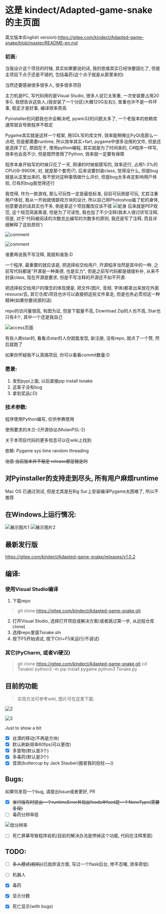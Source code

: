 # 这是 kindect/Adapted-game-snake 的主页面
英文版本(English version):https://gitee.com/kindect/Adapted-game-snake/blob/master/README-en.md

### 初衷:
当我设计这个项目的时候, 其实如果要说的话, 我的思维其实已经快要固化了, 但是主项目下点子还是不错的, 包括毒药(这个点子就是从那里来的)

当然还要感谢很多很多人, 很多很多项目

主力机是PC, 写代码用的是Visual Studio, 很多人说它太笨重, 一次安装要占用20多G, 我想告诉这些人,(我安装了一个分区(大概120G左右)), 笨重也许不是一件坏事, 稳定才是好事, 编译效率奇高

Pyinstaller的问题我也许会解决吧, pywin32的问题太多了, 一个老版本的依赖库通常就会导致程序不稳定

Pygame其实就是这样一个框架, 用SDL写的库文件, 效率能稍微比PyQt高那么一点吧, 但是都需要runtime, 所以效率其实=fart, pygame中很多没用的文件, 但是还是选择了它, 原因在于, 使用python编程, 其实就是为了时间来的, C#程序一样写, 效率也会高不少, 但是既然使用了Python, 效率就一定要有保障

程序本身开始写的时候只花了一天, 网课的时候偷摸写的, 效率还行, 占用1-3%的CPU(i9-9900K, 对, 就是那个套壳i7), 后来说要封装class, 觉得没什么, 但是bug就是从这里出来的, 我不想对这种事情做什么评价, 但是bug太多肯定影响用户体验, 已有的bug我觉得还行

我觉得, 作为一款游戏, 那么可玩性一定是最低标准, 目前可玩倒是可玩, 尤其注重用户体验, 我从一开始就很鄙视方块的设计, 所以自己用Photoshop画了蛇的身体, 创意要说的话其实也不多, 倒是拿这个项目魔改应该不错
![蛇身](https://images.gitee.com/uploads/images/2020/0806/171536_c88950d8_6537938.png "example.png")
后来就是PEP规范, 这个规范简直离谱, 但是为了可读性, 我也加了不少注释(我本人很讨厌写注释, 但是, 对于'代码被阅读的次数总比编写的次数多的原则, 我还是写了注释, 而且详细解释了这些原则')

![comment](https://images.gitee.com/uploads/images/2020/0806/174719_c34bbe4e_6537938.png "comment.png")

![comment](https://images.gitee.com/uploads/images/2020/0806/174749_383bdf0c_6537938.png "comment.png")

谁要再说我不写注释, 我就和谁急:D

一个程序, 最重要的就应该是, 把选择权交给用户, 开源程序当然是其中的一种, 之前写代码都是"开源是一种美德, 也是实力", 但是之前写代码都是缝缝补补, 从来不封装class, 现在开源是要求, 但是不写注释的开源还不如不开源.

把选择权交给用户的理念的体现便是, 把文件(图片, 音频, 字体)都拿出来放在外面resouce/去, 其它仓库\项目也许可以直接把这些文件拿走, 但是也务必贯彻这一种精神(如果你要闭源的话)

repo的访问量很高, 有图为证, 但是下载量不高, Download Zip的人也不高, Star也只有4个, 其中一个还是我自己

![access页面](https://images.gitee.com/uploads/images/2020/0806/171213_02815615_6537938.png "Screenshot")

有些人刷star的, 看看点star的人你就能发现, 新注册, 没有repo, 就点了一个赞, 然后就跑了

如果你怀疑我不认真搞项目, 你可以看看commit数量:D

### 愿景:

1. 发到pypi上面, 以后直接pip install tsnake
2. 这辈子没有bug
3. 拿到奖品(:D)

### 技术参数:
程序使用Python编写, 仅供参赛使用

使用要求的木兰-2开源协议(MulanPSL-2)

关于本项目代码的更多信息可以在wiki上找到

依赖: Pygame sys time random threading

~~注意 当前版本并不稳定 release都是稳定的~~

## 对Pyinstaller的支持走到尽头, 所有用户麻烦runtime

Mac OS 已通过测试, 但是尤其是在Big Sur上安装编译Pygame太困难了, 所以不推荐

## 在Windows上运行情况:
![展示图片1](https://images.gitee.com/uploads/images/2020/0802/144029_0eec6591_6537938.png)
![展示图片2](https://images.gitee.com/uploads/images/2020/0802/144046_36e1e283_6537938.png)
## 最新发行版
https://gitee.com/kindect/Adapted-game-snake/releases/v1.0.2


## 编译:
### 使用Visual Studio编译
1. 下载repo
> git clone https://gitee.com/kindect/Adapted-game-snake.git
2. 打开Visual Studio, 选择打开项目或解决方案(或者跳过第一步, 从远程仓库clone)
3. 选择repo里面Tsnake.sln
4. 按下F5开始调试, 按下Ctrl+F5来运行(不调试)

### 其它(PyCharm, 或者Vi硬汉)
> git clone https://gitee.com/kindect/Adapted-game-snake.git
> cd Tsnake/
> python3 -m pip install pygame
> python3 Tsnake.py

## 目前的功能
> 实现方法可参考wiki, 图片可在这里下载:

![2](https://images.gitee.com/uploads/images/2020/0803/145912_a12be9ca_6537938.png)

![2](https://images.gitee.com/uploads/images/2020/0803/145925_33a0d83a_6537938.png)

Just to show a bit

* [x] 丝滑的移动(不再是方块)
* [x] 默认刷新频率60fps(可以更改)
* [x] 多食物(默认是3个)
* [x] 多毒药(默认是3个)
* [x] 音效(buttercup by Jack Stauber(握紧我的抱枕~~))

## Bugs:
如果你发现一个bug, 请提出Issue或者更好, PR
* [x] ~~发行版有时提出一个runtimeError并指出foods中food是一个NoneType(需要复现)~~
* [ ] 毒药分辨率低

![低分辨率](https://images.gitee.com/uploads/images/2020/0802/150242_ec74553b_6537938.png)

* [ ] 死亡屏幕导致程序宕机(目前的解决办法是停掉这个功能, 代码在注释里面)

## TODO:
* [ ] ~~多人模式(脱机)~~(已抛弃该方案, 写过一个flask后台, 惨不忍睹, 效率奇低)

* [ ] 机器人

* [x] 毒药

* [x] 显示分数

* [x] 死亡显示(with bugs)